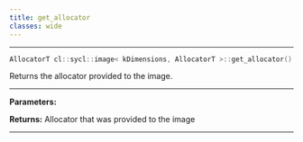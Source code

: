 ```yaml
---
title: get_allocator
classes: wide
---
```



---

```cpp
AllocatorT cl::sycl::image< kDimensions, AllocatorT >::get_allocator() const
```


Returns the allocator provided to the image. 


---
**Parameters:**

**Returns:** Allocator that was provided to the image 

---
